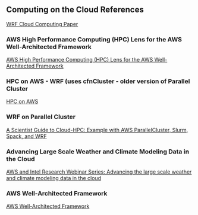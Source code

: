 ## Computing on the Cloud References

<a href="https://journals.ametsoc.org/view/journals/bams/102/6/BAMS-D-20-0219.1.xml">WRF Cloud Computing Paper</a>

### AWS High Performance Computing (HPC) Lens for the AWS Well-Architected Framework

<a href="https://docs.aws.amazon.com/pdfs/wellarchitected/latest/high-performance-computing-lens/wellarchitected-high-performance-computing-lens.pdf#welcome">AWS High Performance Computing (HPC) Lens for the AWS Well-Architected Framework</a>

### HPC on AWS - WRF (uses cfnCluster - older version of Parallel Cluster

<a href="https://s3-us-west-2.amazonaws.com/uw-s3-cdn/wp-content/uploads/sites/149/2018/12/28192637/Kevin-Jorissen_Amazon_HPC-on-AWS-cfnCluster-and-WRF.pdf">HPC on AWS</a>

### WRF on Parallel Cluster

<a href="https://jiaweizhuang.github.io/blog/aws-hpc-guide/">A Scientist Guide to Cloud-HPC: Example with AWS ParallelCluster, Slurm, Spack, and WRF</a>

### Advancing Large Scale Weather and Climate Modeling Data in the Cloud

<a href="https://apj-ps-marketing.s3-ap-southeast-1.amazonaws.com/Education/AWS_for_Research_Webinar_Series/On-demand_assets/Advancing-the-large-scale-weather-and-climate-modeling-data-in-the-cloud.pdf">AWS and Intel Research Webinar Series: Advancing the large scale weather and climate modeling data in the cloud</a>

### AWS Well-Architected Framework

<a href="https://docs.aws.amazon.com/wellarchitected/latest/high-performance-computing-lens/welcome.html">AWS Well-Architected Framework</a>

